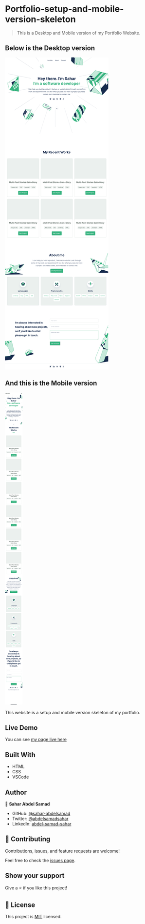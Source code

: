 # Portfolio-setup-and-mobile-version-skeleton

> This is a Desktop and Mobile version of my Portfolio Website.

## Below is the Desktop version
![screenshot](Images/Profile-project.png)


## And this is the Mobile version
![screenshot](Images/Profile-project-mobile-version.png)

This website is a setup and mobile version skeleton of my portfolio.

## Live Demo

You can see [my page live here](https://sahar-abdelsamad.github.io/Portfolio-setup-and-mobile-version-skeleton/)

## Built With

- HTML
- CSS
- VSCode

## Author

👤 **Sahar Abdel Samad**

- GitHub: [@sahar-abdelsamad](https://github.com/Sahar-AbdelSamad)
- Twitter: [@abdelsamadsahar](https://twitter.com/AbdelSamadSahar)
- LinkedIn: [abdel-samad-sahar](https://www.linkedin.com/in/abdel-samad-sahar-353977223/)

## 🤝 Contributing

Contributions, issues, and feature requests are welcome!

Feel free to check the [issues page](https://github.com/Sahar-AbdelSamad/Portfolio-setup-and-mobile-version-skeleton/issues).

## Show your support

Give a ⭐️ if you like this project!

## 📝 License

This project is [MIT](LICENSE) licensed.
